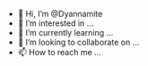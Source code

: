 - 👋 Hi, I’m @Dyannamite
- 👀 I’m interested in ...
- 🌱 I’m currently learning ...
- 💞️ I’m looking to collaborate on ...
- 📫 How to reach me ...

<!---
Dyannamite/Dyannamite is a ✨ special ✨ repository because its `README.md` (this file) appears on your GitHub profile.
You can click the Preview link to take a look at your changes.
--->
